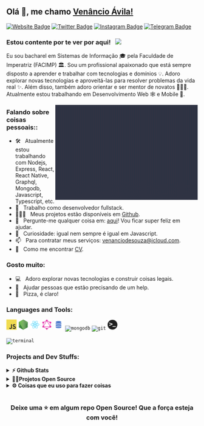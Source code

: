 ## Olá 👋, me chamo [Venâncio Ávila!](https://github.com/venancioavila/)

[![Website Badge](https://img.shields.io/badge/Website-3b5998?style=flat-square&logo=google-chrome&logoColor=white)](https://venancioavila.com.br)
[![Twitter Badge](https://img.shields.io/badge/-Twitter-00acee?style=flat-square&logo=Twitter&logoColor=white)](https://twitter.com/avilasdev)
[![Instagram Badge](https://img.shields.io/badge/-Instagram-e4405f?style=flat-square&logo=Instagram&logoColor=white)](https://instagram.com/avilascode/)
[![Telegram Badge](https://img.shields.io/badge/-Telegram-0088cc?style=flat-square&logo=Telegram&logoColor=white)](https://t.me/venancioavila)

### Estou contente por te ver por aqui! &nbsp; ![](https://visitor-badge.glitch.me/badge?page_id=venancioavila.venancioavila&style=flat-square&color=0088cc)

Eu sou bacharel em Sistemas de Informação 🎓 pela Faculdade de Imperatriz (FACIMP) 🏛. Sou um profissional apaixonado que está sempre disposto a aprender e trabalhar com tecnologias e domínios 💡. Adoro explorar novas tecnologias e aproveitá-las para resolver problemas da vida real ✨. Além disso, também adoro orientar e ser mentor de novatos 👨🏻‍💻. Atualmente estou trabalhando em Desenvolvimento Web 🕸️ e Mobile 📱.

<img align="right" height="250" width="375" alt="" src="https://raw.githubusercontent.com/venancioavila/venancioavila/master/gifs/coder.gif" />

### Falando sobre coisas pessoais::

- 🛠 &nbsp; Atualmente estou trabalhando com Nodejs, Express, React, React Native, Graphql, Mongodb, Javascript, Typescript, etc.
- 🚀 &nbsp; Trabalho como desenvolvedor fullstack.
- 👨🏻‍💻 &nbsp; Meus projetos estão disponíveis em [Github](https://github.com/venancioavila).
- 💬 &nbsp; Pergunte-me qualquer coisa em: [aqui](https://github.com/venancioavila/venancioavila/issues/)! Vou ficar super feliz em ajudar.
- 👾 &nbsp; Curiosidade: igual nem sempre é igual em Javascript.
- 📫 &nbsp; Para contratar meus serviços: venanciodesouza@icloud.com.
- 📝 &nbsp; Como me encontrar [CV](https://github.com/venancioavila/venancioavila/blob/master/resume.pdf).

### Gosto muito:

- 💻 &nbsp; Adoro explorar novas tecnologias e construir coisas legais.
- 📰 &nbsp; Ajudar pessoas que estão precisando de um help.
- 🍕 &nbsp; Pizza, é claro!

### Languages and Tools:

<code><img height="27" src="https://raw.githubusercontent.com/github/explore/80688e429a7d4ef2fca1e82350fe8e3517d3494d/topics/javascript/javascript.png" alt="javascript"></code>
<code><img height="27" src="https://raw.githubusercontent.com/github/explore/80688e429a7d4ef2fca1e82350fe8e3517d3494d/topics/nodejs/nodejs.png" alt="nodejs"></code>
<code><img height="27" src="https://raw.githubusercontent.com/github/explore/80688e429a7d4ef2fca1e82350fe8e3517d3494d/topics/react/react.png" alt="react"></code>
<code><img height="27" src="https://raw.githubusercontent.com/github/explore/80688e429a7d4ef2fca1e82350fe8e3517d3494d/topics/graphql/graphql.png" alt="graphql"></code>
<code><img height="27" src="https://raw.githubusercontent.com/github/explore/80688e429a7d4ef2fca1e82350fe8e3517d3494d/topics/sql/sql.png" alt="sql"></code>
<code><img height="27" src="https://encrypted-tbn0.gstatic.com/images?q=tbn%3AANd9GcSTTzPAw-55ssm1Im594xYZ9eRQu2JylrkYLg&usqp=CAU" alt="mongodb"></code>
<code><img height="27" src="https://devicons.github.io/devicon/devicon.git/icons/git/git-original.svg" alt="git"></code>
<code><img height="27" src="https://raw.githubusercontent.com/github/explore/80688e429a7d4ef2fca1e82350fe8e3517d3494d/topics/terminal/terminal.png" alt="terminal"></code>

<code><img height="27" src="https://devicon.dev/devicon.git/icons/typescript/typescript-original.svg" alt="terminal"></code>

### Projects and Dev Stuffs:

<details>	
  <summary><b>⚡ Github Stats</b></summary>

<img height="180em" src="https://github-readme-stats.vercel.app/api?username=venancioavila&show_icons=true&hide_border=true" />
<img height="180em" src="https://github-readme-stats.vercel.app/api/top-langs/?username=venancioavila&exclude_repo=KNN-Image-Classification&show_icons=true&hide_border=true&layout=compact&langs_count=8"/>
</details>

<details>
  <summary><b>🧑‍🚀Projetos Open Source</b></summary>

  <br />
  <table>
    <thead align="center">
      <tr border: none;>
        <td><b>💻 Projects</b></td>
        <td><b>🌟 Stars</b></td>
        <td><b>🍴 Forks</b></td>
        <td><b>🐛 Issues</b></td>
        <td><b>🔔 Pull Requests</b></td>
        <td><b>👨‍💻 Language</b></td>
      </tr>
    </thead>
    <tbody>
      <tr>
	      <td><a href="https://github.com/venancioavila/cotrack"><b>🚀 Cotrack</b></a></td>
        <td><img alt="Stars" src="https://img.shields.io/github/stars/venancioavila/cotrack?style=flat-square&labelColor=343b41"/></td>
        <td><img alt="Forks" src="https://img.shields.io/github/forks/venancioavila/cotrack?style=flat-square&labelColor=343b41"/></td>
        <td><img alt="Issues" src="https://img.shields.io/github/issues/venancioavila/cotrack?style=flat-square"/></td>
        <td><img alt="Pull Requests" src="https://img.shields.io/github/issues-pr/venancioavila/cotrack?style=flat-square"/></td>
        <td><img alt="Language" src="https://img.shields.io/github/languages/top/venancioavila/cotrack?style=flat-square"/></td>
      </tr>
      <tr>
	      <td><a href="https://github.com/venancioavila/realvalor"><b>💸 realvalor</b></a></td>
        <td><img alt="Stars" src="https://img.shields.io/github/stars/venancioavila/realvalor?style=flat-square&labelColor=343b41"/></td>
        <td><img alt="Forks" src="https://img.shields.io/github/forks/venancioavila/realvalor?style=flat-square&labelColor=343b41"/></td>
        <td><img alt="Issues" src="https://img.shields.io/github/issues/venancioavila/realvalor?style=flat-square"/></td>
        <td><img alt="Pull Requests" src="https://img.shields.io/github/issues-pr/venancioavila/realvalor?style=flat-square"/></td>
        <td><img alt="Language" src="https://img.shields.io/github/languages/top/venancioavila/realvalor?label=javascript&style=flat-square"/></td>
      </tr>
      <tr>
	      <td><a href="https://github.com/venancioavila/action"><b>👨🏻‍💻 action</b></a></td>
        <td><img alt="Stars" src="https://img.shields.io/github/stars/venancioavila/action?style=flat-square&labelColor=343b41"/></td>
        <td><img alt="Forks" src="https://img.shields.io/github/forks/venancioavila/action?style=flat-square&labelColor=343b41"/></td>
        <td><img alt="Issues" src="https://img.shields.io/github/issues/venancioavila/action?style=flat-square"/></td>
        <td><img alt="Pull Requests" src="https://img.shields.io/github/issues-pr/venancioavila/action?style=flat-square"/></td>
        <td><img alt="Language" src="https://img.shields.io/github/languages/top/venancioavila/action?style=flat-square"/></td> 
      </tr>
      <tr>
	      <td><a href="https://github.com/venancioavila/venancioavila"><b>🤓 venancioavila</b></a></td>
        <td><img alt="Stars" src="https://img.shields.io/github/stars/venancioavila/venancioavila?style=flat-square&labelColor=343b41"/></td>
        <td><img alt="Forks" src="https://img.shields.io/github/forks/venancioavila/venancioavila?style=flat-square&labelColor=343b41"/></td>
        <td><img alt="Issues" src="https://img.shields.io/github/issues/venancioavila/venancioavila?style=flat-square"/></td>
        <td><img alt="Pull Requests" src="https://img.shields.io/github/issues-pr/venancioavila/venancioavila?style=flat-square"/></td>
        <td><img alt="Language" src="https://img.shields.io/badge/markdown-100%25-blue?style=flat-square"/></td> 
      </tr>
    </tbody>
  </table>
  <br />
</details>
 
<details>	
  <br />
  <summary><b>⚙️ Coisas que eu uso para fazer coisas</b></summary>
  	<ul>
  	    <li><b>OS:</b> MacOS Big Sur </li>
	    <li><b>Laptop: </b> Macbook pro (i5)</li>
  	    <li><b>Browser: </b> Firefox Developer Edition</li>
	    <li><b>Editor de código:</b> VSCode - The best editor out there</li>
	</ul>	
</details>

#

<div align="center">

### Deixe uma ⭐️ em algum repo Open Source! Que a força esteja com você!

</div>
